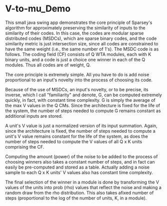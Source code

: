 # V-to-mu_Demo
 
This small java swing app demonstrates the core principle of Sparsey's algorithm for approximately preserving the similarity of inputs to the similarity of their codes.  In this case, the codes are modular sparse distributed codes (MSDCs), which are sparse binary codes, and the code similarity metric is just intersection size, since all codes are constrained to have the same weight (i.e., the same number of 1's).  The MSDC code is as follows.  The coding field (CF) consists of Q WTA modules, each with K binary units, and a code is just a choice one winner in each of the Q modules.  Thus all codes are of weight, Q.

The core principle is extremely simple.  All you have to do is add noise proportional to an input's novelty into the process of choosing its code.  

Because of the use of MSDCs, an input's novelty, or to be precise, its inverse, which I call "familiarity" and denote, G, can be computed extremely quickly, in fact, with constant time complexity.  G is simply the average of the max V values in the Q CMs. Since the architecture is fixed for the life of the system, the number of steps needed to compute G remains constant as additional inputs are stored.  

A unit's V value is just a normalized version of its input summation.  Again, since the architecture is fixed, the number of steps needed to compute a unit's V value remains constant for the life of the system, as does the number of steps needed to compute the V values of all Q x K units comprising the CF.

Computing the amount (power) of the noise to be added to the process of choosing winners also takes a constant number of steps, and in fact can easily be pre-computed and stored as a table.  Actually adding a noise sample to each Q x K units' V values also has constant time complexity.

The final selection of the winner in a module is done by transforming the V values of the units into prob (rho) values that reflect the noise and making a random draw from the rho distribution.  This also takes afixed number of steps (proportional to the log of the number of units, K, in a module). 
